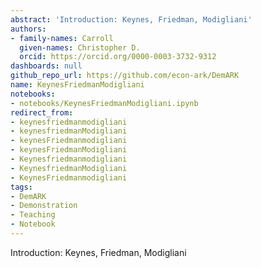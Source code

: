 ```yaml
---
abstract: 'Introduction: Keynes, Friedman, Modigliani'
authors:
- family-names: Carroll
  given-names: Christopher D.
  orcid: https://orcid.org/0000-0003-3732-9312
dashboards: null
github_repo_url: https://github.com/econ-ark/DemARK
name: KeynesFriedmanModigliani
notebooks:
- notebooks/KeynesFriedmanModigliani.ipynb
redirect_from:
- keynesfriedmanmodigliani
- keynesfriedmanModigliani
- keynesFriedmanmodigliani
- keynesFriedmanModigliani
- Keynesfriedmanmodigliani
- KeynesfriedmanModigliani
- KeynesFriedmanmodigliani
tags:
- DemARK
- Demonstration
- Teaching
- Notebook
---
```


Introduction: Keynes, Friedman, Modigliani
